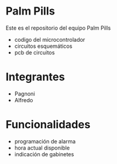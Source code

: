 # Palm Pills
Este es el repositorio del equipo Palm Pills
- codigo del microcontrolador
- circuitos esquemáticos
- pcb de circuitos

# Integrantes
- Pagnoni
- Alfredo

# Funcionalidades
- programación de alarma
- hora actual disponible
- indicación de gabinetes